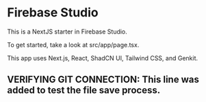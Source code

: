 # Firebase Studio

This is a NextJS starter in Firebase Studio.

To get started, take a look at src/app/page.tsx.

This app uses Next.js, React, ShadCN UI, Tailwind CSS, and Genkit.

## VERIFYING GIT CONNECTION: This line was added to test the file save process.